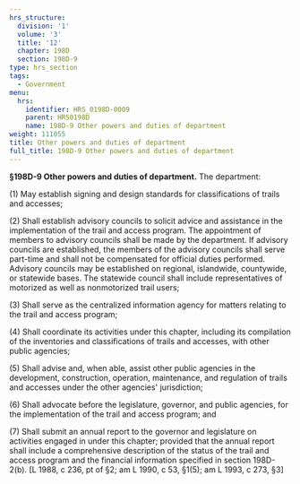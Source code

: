 ```yaml
---
hrs_structure:
  division: '1'
  volume: '3'
  title: '12'
  chapter: 198D
  section: 198D-9
type: hrs_section
tags:
  - Government
menu:
  hrs:
    identifier: HRS_0198D-0009
    parent: HRS0198D
    name: 198D-9 Other powers and duties of department
weight: 111055
title: Other powers and duties of department
full_title: 198D-9 Other powers and duties of department
---
```

**§198D-9 Other powers and duties of department.** The department:

(1) May establish signing and design standards for classifications of trails and accesses;

(2) Shall establish advisory councils to solicit advice and assistance in the implementation of the trail and access program. The appointment of members to advisory councils shall be made by the department. If advisory councils are established, the members of the advisory councils shall serve part-time and shall not be compensated for official duties performed. Advisory councils may be established on regional, islandwide, countywide, or statewide bases. The statewide council shall include representatives of motorized as well as nonmotorized trail users;

(3) Shall serve as the centralized information agency for matters relating to the trail and access program;

(4) Shall coordinate its activities under this chapter, including its compilation of the inventories and classifications of trails and accesses, with other public agencies;

(5) Shall advise and, when able, assist other public agencies in the development, construction, operation, maintenance, and regulation of trails and accesses under the other agencies' jurisdiction;

(6) Shall advocate before the legislature, governor, and public agencies, for the implementation of the trail and access program; and

(7) Shall submit an annual report to the governor and legislature on activities engaged in under this chapter; provided that the annual report shall include a comprehensive description of the status of the trail and access program and the financial information specified in section 198D-2(b). [L 1988, c 236, pt of §2; am L 1990, c 53, §1(5); am L 1993, c 273, §3]
